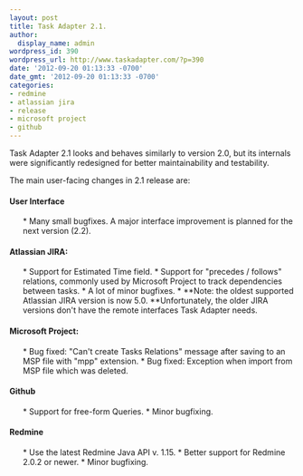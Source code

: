 ```yaml
---
layout: post
title: Task Adapter 2.1.
author:
  display_name: admin
wordpress_id: 390
wordpress_url: http://www.taskadapter.com/?p=390
date: '2012-09-20 01:13:33 -0700'
date_gmt: '2012-09-20 01:13:33 -0700'
categories:
- redmine
- atlassian jira
- release
- microsoft project
- github
---
```

<p>Task Adapter 2.1 looks and behaves similarly to version 2.0, but its internals were significantly redesigned for better maintainability and testability.</p>
<p>The main user-facing changes in 2.1 release are:</p>
<h4>User Interface</h4></p>
<ul>
* Many small bugfixes. A major interface improvement is planned for the next version (2.2).

</ul></p>
<h4>Atlassian JIRA:</h4></p>
<ul>
* Support for Estimated Time field.
* Support for "precedes / follows" relations, commonly used by Microsoft Project to track dependencies between tasks.
* A lot of minor bugfixes.
* **Note: the oldest supported Atlassian JIRA version is now 5.0. **Unfortunately, the older JIRA versions don't have the remote interfaces Task Adapter needs.

</ul></p>
<h4>Microsoft Project:</h4></p>
<ul>
* Bug fixed: "Can't create Tasks Relations" message after saving to an MSP file with "mpp" extension.
* Bug fixed: Exception when import from MSP file which was deleted.

</ul></p>
<h4>Github</h4></p>
<ul>
* Support for free-form Queries.
* Minor bugfixing.

</ul></p>
<h4>Redmine</h4></p>
<ul>
* Use the latest Redmine Java API v. 1.15.
* Better support for Redmine 2.0.2 or newer.
* Minor bugfixing.

</ul></p>

